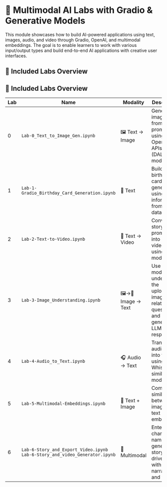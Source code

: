 # 🎨 Multimodal AI Labs with Gradio & Generative Models
This module showcases how to build AI-powered applications using text, images, audio, and video through Gradio, OpenAI, and multimodal embeddings. The goal is to enable learners to work with various input/output types and build end-to-end AI applications with creative user interfaces.
## 🧪 Included Labs Overview

## 🧪 Included Labs Overview

| Lab | Name                                                                                          | Modality                 | Description                                                                                          |
|-----|-----------------------------------------------------------------------------------------------|---------------------|------------------------------------------------------------------------------------------------------|
| 0   | `Lab-0_Text_to_Image_Gen.ipynb`                                                               | 🖼️ Text → Image      | Generate images from text prompts using OpenAI APIs (DALL·E model)                                   |
| 1   | `Lab-1-Gradio_Birthday_Card_Generation.ipynb`                                                 | 📝 Text              | Build a birthday card generator using information from dataset                                       |
| 2   | `Lab-2-Text-to-Video.ipynb`                                                                   | 🎥 Text → Video      | Convert story-like prompts into short videos using AI models                                         |
| 3   | `Lab-3-Image_Understanding.ipynb`                                                             | 🖼️→🧠 Image → Text    | Use GPT-4 models to understand the uploaded image, ask related questions, and generate LLM response  |
| 4   | `Lab-4-Audio_to_Text.ipynb`                                                                   | 🎧 Audio → Text      | Transcribe audio files into text using Whisper or similar models                                     |
| 5   | `Lab-5-Multimodal-Embeddings.ipynb`                                                           | 🔗 Text + Image      | Compare similarity between image and text using embeddings                                           |
| 6   | `Lab-6-Story_and_Export_Video.ipynb`<br>`Lab-6-Story_and_video_Generator.ipynb`               | 📜 Multimodal        | Enter character name and generate story-driven video with narration and visuals                      |
